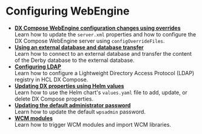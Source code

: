 # Configuring WebEngine

<!-- add short description-->


-   **[DX Compose WebEngine configuration changes using overrides](configuration_changes_using_overrides.md)**  
Learn how to update the `server.xml` properties and how to configure the DX Compose WebEngine server using `configOverrideFiles`.
-   **[Using an external database and database transfer](external_db_database_transfer.md)**  
Learn how to connect to an external database and transfer the content of the Derby database to the external database.
-   **[Configuring LDAP](ldap_configuration.md)**  
Learn how to configure a Lightweight Directory Access Protocol (LDAP) registry in HCL DX Compose.
-   **[Updating DX properties using Helm values](update_properties_with_helm.md)**  
Learn how to use the Helm chart's `values.yaml` file to add, update, or delete DX Compose properties.
-   **[Updating the default administrator password](update_wpsadmin_password.md)**  
Learn how to update the default `wpsadmin` password.
-   **[WCM modules](wcm_modules.md)**  
Learn how to trigger WCM modules and import WCM libraries.
